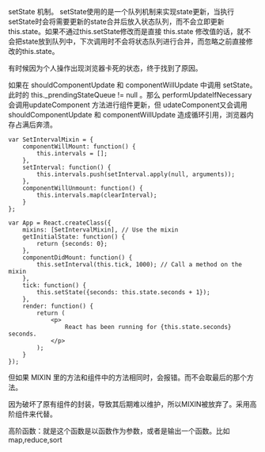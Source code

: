 setState 机制。
setState使用的是一个队列机制来实现state更新，当执行setState时会将需要更新的state合并后放入状态队列，而不会立即更新 this.state。如果不通过this.setState修改而是直接 this.state 修改值的话，就不会把state放到队列中，下次调用时不会将状态队列进行合并，而忽略之前直接修改的this.state。

有时候因为个人操作出现浏览器卡死的状态，终于找到了原因。

如果在 shouldComponentUpdate 和 componentWillUpdate 中调用 setState。此时的 
this._prendingStateQueue != null 。那么 performUpdateIfNecessary 会调用updateComponent 方法进行组件更新，但 udateComponent又会调用 shouldComponentUpdate 和 componentWillUpdate 造成循环引用，浏览器内存占满后奔溃。
```
var SetIntervalMixin = {
    componentWillMount: function() {
        this.intervals = [];
    },
    setInterval: function() {
        this.intervals.push(setInterval.apply(null, arguments));
    },
    componentWillUnmount: function() {
        this.intervals.map(clearInterval);
    }
};

var App = React.createClass({
    mixins: [SetIntervalMixin], // Use the mixin
    getInitialState: function() {
        return {seconds: 0};
    },
    componentDidMount: function() {
        this.setInterval(this.tick, 1000); // Call a method on the mixin
    },
    tick: function() {
        this.setState({seconds: this.state.seconds + 1});
    },
    render: function() {
        return (
            <p>
                React has been running for {this.state.seconds} seconds.
            </p>
        );
    }
});
```

但如果 MIXIN 里的方法和组件中的方法相同时，会报错。而不会取最后的那个方法。

因为破坏了原有组件的封装，导致其后期难以维护，所以MIXIN被放弃了。采用高阶组件来代替。

高阶函数：就是这个函数是以函数作为参数，或者是输出一个函数。比如 map,reduce,sort

